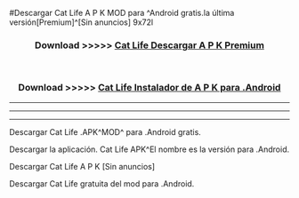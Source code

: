 #Descargar Cat Life  A P K MOD para ^Android gratis.la última versión[Premium]^[Sin anuncios] 9x72l



<div align="center">
<h3>Download >>>>> <a href="https://es-web.web.app/?es= Cat Life ">Cat Life  Descargar A P K Premium</a></h3><br>

<h3>Download >>>>> <a href="https://es-web.web.app/?es= Cat Life ">Cat Life  Instalador de A P K para .Android</a></h3>
</div>


----------------------------------------------------------

----------------------------------------------------------

----------------------------------------------------------

Descargar Cat Life  .APK^MOD^ para .Android gratis.

Descargar la aplicación. Cat Life  APK^El nombre es la versión para .Android.

Descargar Cat Life  A P K [Sin anuncios]

Descargar Cat Life  gratuita del mod para .Android.